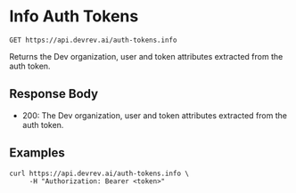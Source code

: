 # Info Auth Tokens

```http
GET https://api.devrev.ai/auth-tokens.info
```

Returns the Dev organization, user and token attributes extracted from
the auth token.




## Response Body

- 200: The Dev organization, user and token attributes extracted from the auth
token.


## Examples

```shell
curl https://api.devrev.ai/auth-tokens.info \
     -H "Authorization: Bearer <token>"
```